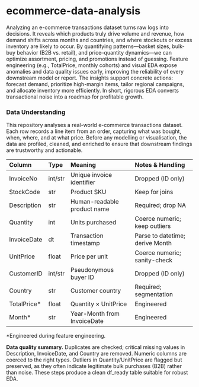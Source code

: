 # ecommerce-data-analysis
Analyzing an e-commerce transactions dataset turns raw logs into decisions. It reveals which products truly drive volume and revenue, how demand shifts across months and countries, and where stockouts or excess inventory are likely to occur. By quantifying patterns—basket sizes, bulk-buy behavior (B2B vs. retail), and price–quantity dynamics—we can optimize assortment, pricing, and promotions instead of guessing. Feature engineering (e.g., TotalPrice, monthly cohorts) and visual EDA expose anomalies and data quality issues early, improving the reliability of every downstream model or report. The insights support concrete actions: forecast demand, prioritize high-margin items, tailor regional campaigns, and allocate inventory more efficiently. In short, rigorous EDA converts transactional noise into a roadmap for profitable growth.

### Data Understanding

This repository analyses a real-world e-commerce transactions dataset. Each row records a line item from an order, capturing what was bought, when, where, and at what price. Before any modelling or visualisation, the data are profiled, cleaned, and enriched to ensure that downstream findings are trustworthy and actionable.

| Column        | Type     | Meaning                                    | Notes & Handling |
|:--------------|:---------|:-------------------------------------------|:-----------------|
| InvoiceNo     | int/str  | Unique invoice identifier                   | Dropped (ID only) |
| StockCode     | str      | Product SKU                                 | Keep for joins |
| Description   | str      | Human-readable product name                 | Required; drop NA |
| Quantity      | int      | Units purchased                             | Coerce numeric; keep outliers |
| InvoiceDate   | dt       | Transaction timestamp                       | Parse to datetime; derive Month |
| UnitPrice     | float    | Price per unit                              | Coerce numeric; sanity-check |
| CustomerID    | int/str  | Pseudonymous buyer ID                       | Dropped (ID only) |
| Country       | str      | Customer country                            | Required; segmentation |
| TotalPrice*   | float    | Quantity × UnitPrice                        | Engineered |
| Month*        | str      | Year-Month from InvoiceDate                 | Engineered |

*Engineered during feature engineering.

**Data quality summary.** Duplicates are checked; critical missing values in Description, InvoiceDate, and Country are removed. Numeric columns are coerced to the right types. Outliers in Quantity/UnitPrice are flagged but preserved, as they often indicate legitimate bulk purchases (B2B) rather than noise. These steps produce a clean df_ready table suitable for robust EDA.
